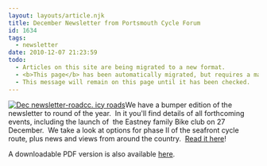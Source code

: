 ```yaml
---
layout: layouts/article.njk
title: December Newsletter from Portsmouth Cycle Forum
id: 1634
tags:
  - newsletter
date: 2010-12-07 21:23:59
todo:
  - Articles on this site are being migrated to a new format.
  - <b>This page</b> has been automatically migrated, but requires a manual check-&amp;-tune to ensure the format and links all work as expected.
  - This message will remain on this page until it has been checked.
---
```


[![](http://www.pompeybug.co.uk/wp-content/uploads/2010/12/Dec-newsletter-roadcc.-icy-roads-150x132.jpg "Dec newsletter-roadcc. icy roads")](http://www.pompeybug.co.uk/wp-content/uploads/2010/12/Dec-newsletter-roadcc.-icy-roads.jpg)We have a bumper edition of the newsletter to round of the year.  In it you'll find details of all forthcoming events, including the launch of  the Eastney family Bike club on 27 December.  We take a look at options for phase II of the seafront cycle route, plus news and views from around the country.  [Read it here](http://www.pompeybug.co.uk/wp-content/uploads/2010/12/PCF-Newsletter-December-2010.htm "Portsmouth Cycle Forum Newsletter December 2010")!

A downloadable PDF version is also available [here](http://www.pompeybug.co.uk/wp-content/uploads/2010/12/PCF-Newsletter-December-2010.pdf "Portsmouth Cycle Forum newsletter - December 2010").